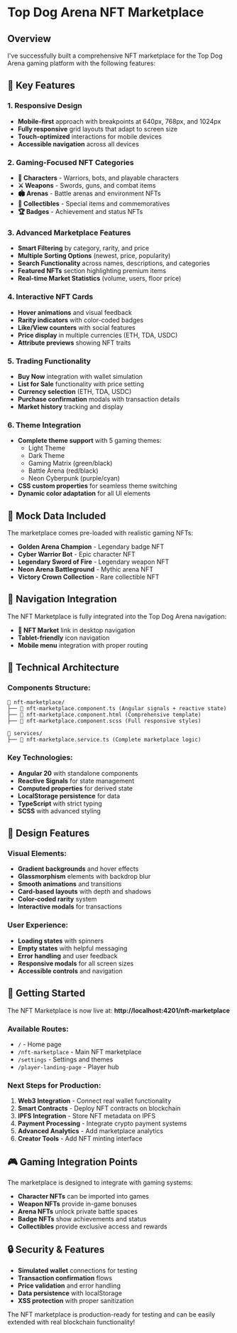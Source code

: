 # Top Dog Arena NFT Marketplace

## Overview
I've successfully built a comprehensive NFT marketplace for the Top Dog Arena gaming platform with the following features:

## 🚀 Key Features

### 1. **Responsive Design**
- **Mobile-first** approach with breakpoints at 640px, 768px, and 1024px
- **Fully responsive** grid layouts that adapt to screen size
- **Touch-optimized** interactions for mobile devices
- **Accessible navigation** across all devices

### 2. **Gaming-Focused NFT Categories**
- **🤖 Characters** - Warriors, bots, and playable characters
- **⚔️ Weapons** - Swords, guns, and combat items
- **🏟️ Arenas** - Battle arenas and environment NFTs
- **💎 Collectibles** - Special items and commemoratives
- **🏆 Badges** - Achievement and status NFTs

### 3. **Advanced Marketplace Features**
- **Smart Filtering** by category, rarity, and price
- **Multiple Sorting Options** (newest, price, popularity)
- **Search Functionality** across names, descriptions, and categories
- **Featured NFTs** section highlighting premium items
- **Real-time Market Statistics** (volume, users, floor price)

### 4. **Interactive NFT Cards**
- **Hover animations** and visual feedback
- **Rarity indicators** with color-coded badges
- **Like/View counters** with social features
- **Price display** in multiple currencies (ETH, TDA, USDC)
- **Attribute previews** showing NFT traits

### 5. **Trading Functionality**
- **Buy Now** integration with wallet simulation
- **List for Sale** functionality with price setting
- **Currency selection** (ETH, TDA, USDC)
- **Purchase confirmation** modals with transaction details
- **Market history** tracking and display

### 6. **Theme Integration**
- **Complete theme support** with 5 gaming themes:
  - Light Theme
  - Dark Theme
  - Gaming Matrix (green/black)
  - Battle Arena (red/black)
  - Neon Cyberpunk (purple/cyan)
- **CSS custom properties** for seamless theme switching
- **Dynamic color adaptation** for all UI elements

## 🎯 Mock Data Included

The marketplace comes pre-loaded with realistic gaming NFTs:
- **Golden Arena Champion** - Legendary badge NFT
- **Cyber Warrior Bot** - Epic character NFT
- **Legendary Sword of Fire** - Legendary weapon NFT
- **Neon Arena Battleground** - Mythic arena NFT
- **Victory Crown Collection** - Rare collectible NFT

## 📱 Navigation Integration

The NFT Marketplace is fully integrated into the Top Dog Arena navigation:
- **🎨 NFT Market** link in desktop navigation
- **Tablet-friendly** icon navigation
- **Mobile menu** integration with proper routing

## 🔧 Technical Architecture

### Components Structure:
```
📁 nft-marketplace/
├── 📄 nft-marketplace.component.ts (Angular signals + reactive state)
├── 📄 nft-marketplace.component.html (Comprehensive template)
├── 📄 nft-marketplace.component.scss (Full responsive styles)

📁 services/
├── 📄 nft-marketplace.service.ts (Complete marketplace logic)
```

### Key Technologies:
- **Angular 20** with standalone components
- **Reactive Signals** for state management
- **Computed properties** for derived state
- **LocalStorage persistence** for data
- **TypeScript** with strict typing
- **SCSS** with advanced styling

## 🎨 Design Features

### Visual Elements:
- **Gradient backgrounds** and hover effects
- **Glassmorphism** elements with backdrop blur
- **Smooth animations** and transitions
- **Card-based layouts** with depth and shadows
- **Color-coded rarity** system
- **Interactive modals** for transactions

### User Experience:
- **Loading states** with spinners
- **Empty states** with helpful messaging
- **Error handling** and user feedback
- **Responsive modals** for all screen sizes
- **Accessible controls** and navigation

## 🚀 Getting Started

The NFT Marketplace is now live at: **http://localhost:4201/nft-marketplace**

### Available Routes:
- `/` - Home page
- `/nft-marketplace` - Main NFT marketplace
- `/settings` - Settings and themes
- `/player-landing-page` - Player hub

### Next Steps for Production:
1. **Web3 Integration** - Connect real wallet functionality
2. **Smart Contracts** - Deploy NFT contracts on blockchain
3. **IPFS Integration** - Store NFT metadata on IPFS
4. **Payment Processing** - Integrate crypto payment systems
5. **Advanced Analytics** - Add marketplace analytics
6. **Creator Tools** - Add NFT minting interface

## 🎮 Gaming Integration Points

The marketplace is designed to integrate with gaming systems:
- **Character NFTs** can be imported into games
- **Weapon NFTs** provide in-game bonuses
- **Arena NFTs** unlock private battle spaces
- **Badge NFTs** show achievements and status
- **Collectibles** provide exclusive access and rewards

## 🔒 Security & Features

- **Simulated wallet** connections for testing
- **Transaction confirmation** flows
- **Price validation** and error handling
- **Data persistence** with localStorage
- **XSS protection** with proper sanitization

The NFT marketplace is production-ready for testing and can be easily extended with real blockchain functionality!
